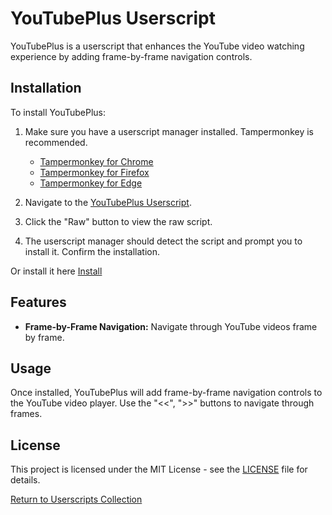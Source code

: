 # YouTubePlus Userscript

YouTubePlus is a userscript that enhances the YouTube video watching experience by adding frame-by-frame navigation controls.

## Installation

To install YouTubePlus:

1. Make sure you have a userscript manager installed. Tampermonkey is recommended.
   - [Tampermonkey for Chrome](https://chrome.google.com/webstore/detail/tampermonkey/dhdgffkkebhmkfjojejmpbldmpobfkfo)
   - [Tampermonkey for Firefox](https://addons.mozilla.org/en-US/firefox/addon/tampermonkey/)
   - [Tampermonkey for Edge](https://microsoftedge.microsoft.com/addons/detail/tampermonkey/iikmkjmpaadaobahmlepeloendndfphd)

2. Navigate to the [YouTubePlus Userscript](https://github.com/0V3RR1DE0/Userscripts/tree/main/YouTubePlus).

3. Click the "Raw" button to view the raw script.

4. The userscript manager should detect the script and prompt you to install it. Confirm the installation.

Or install it here [Install](https://github.com/0V3RR1DE0/Userscripts/raw/refs/heads/main/YouTubePlus/YouTubePlus.user.js)

## Features

- **Frame-by-Frame Navigation:** Navigate through YouTube videos frame by frame.

## Usage

Once installed, YouTubePlus will add frame-by-frame navigation controls to the YouTube video player. Use the "<<", ">>" buttons to navigate through frames.

## License

This project is licensed under the MIT License - see the [LICENSE](../LICENSE) file for details.

[Return to Userscripts Collection](../)
